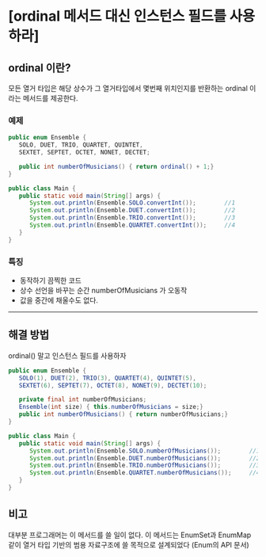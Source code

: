 # [ordinal 메서드 대신 인스턴스 필드를 사용하라]
## ordinal 이란?
   모든 열거 타입은 해당 상수가 그 열거타입에서 몇번째 위치인지를 반환하는 ordinal 이라는 메서드를 제공한다.
### 예제
```JAVA
public enum Ensemble {
   SOLO, DUET, TRIO, QUARTET, QUINTET,
   SEXTET, SEPTET, OCTET, NONET, DECTET;

   public int numberOfMusicians() { return ordinal() + 1;}
}

public class Main {
   public static void main(String[] args) {
      System.out.println(Ensemble.SOLO.convertInt());        //1
      System.out.println(Ensemble.DUET.convertInt());        //2
      System.out.println(Ensemble.TRIO.convertInt());        //3
      System.out.println(Ensemble.QUARTET.convertInt());     //4
   }
}
```
### 특징
- 동작하기 끔찍한 코드
- 상수 선언을 바꾸는 순간 numberOfMusicians 가 오동작
- 값을 중간에 채울수도 없다.
- - -

## 해결 방법
ordinal() 말고 인스턴스 필드를 사용하자

```JAVA
public enum Ensemble {
   SOLO(1), DUET(2), TRIO(3), QUARTET(4), QUINTET(5),
   SEXTET(6), SEPTET(7), OCTET(8), NONET(9), DECTET(10);

   private final int numberOfMusicians;
   Ensemble(int size) { this.numberOfMusicians = size;}
   public int numberOfMusicians() { return numberOfMusicians;}
}

public class Main {
   public static void main(String[] args) {
      System.out.println(Ensemble.SOLO.numberOfMusicians());        //1
      System.out.println(Ensemble.DUET.numberOfMusicians());        //2
      System.out.println(Ensemble.TRIO.numberOfMusicians());        //3
      System.out.println(Ensemble.QUARTET.numberOfMusicians());     //4
   }
}
```

## 비고
대부분 프로그래머는 이 메서드를 쓸 일이 없다. 이 메서드는 EnumSet과 EnumMap 같이 열거 타입 기반의 범용 자료구조에 쓸 목적으로 설계되었다 (Enum의 API 문서)